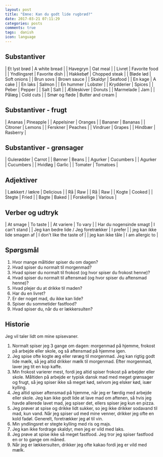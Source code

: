 ```yaml
---
layout: post
title: "Emne: Kan du godt lide rugbrød?"
date: 2017-03-21 07:11:29
categories: posts
comments: true
tags:  danish
icon: language
---
```


## Substantiver

| Et lyst brød 		| A white bread 		|
| Havegryn 				| Oat meal					|
| Livret 					| Favorite food 		|
|	Yndlingsret			| Favorite dish			|
| Hakkebøf 				| Chopped steak 		|
| Bløde lød 			| Soft onions				|
| Brun sovs 			| Brown sauce				|
| Skaldyr		 			| Seafood						|
| En kage					| A cake						|
| En laks			 		| Salmon						|
| En hummer 			| Lobster						|
| Krydderier 			| Spices						|
| Peber			 			| Pepper						|
| Salt			 			| Salt							|
| Æbleskiver			| Donuts						|
| Marmelade				| Jam								|
| Pålæg						| Cold cuts					|
| Smør og fløde		| Butter and cream		|

## Substantiver - frugt

| Ananas					| Pineapple					|
| Appelsiner			| Oranges						|
| Bananer					| Bananas						|
| Citroner				| Lemons						|
|	Ferskner				| Peaches						|
|	Vindruer				| Grapes						|
|	Hindbær					| Rasberry					|

## Substantiver - grønsager

| Gulerødder			| Carrot						|
| Bønner					| Beans							|
| Agurker					| Cucumbers					|
| Agurker					| Cucumbers					|
| Hvidløg					| Garlic						|
| Tomater					| Tomatoes					|

## Adjektiver

| Lækkert / lækre | Delicious 					|
| Rå     				  | Raw				 					|
| Rå     				  | Raw				 					|
| Kogte  				  | Cooked							|
| Stegte 				  | Fried				 				|
| Bagte 				  | Baked				 				|
| Forskellige		  | Various			 				|

## Verber og udtryk

| At smage															| To taste									|
| At variere														| To vary									|
| Har du nogensinde smagt								| I can't stand							|
| Jeg kan bedre lide / Jeg foretrækker	| I prefer									|
| jeg kan ikke lide smagen af						| I don't like the taste of	|
| jeg kan ikke tåle											| I am allergic to					|

## Spørgsmål

1. Hvor mange måltider spiser du om dagen?
2. Hvad spiser du normalt til morgenmad?
3. Hvad spiser du normalt til frokost (og hvor spiser du frokost henne)?
4. Hvad spiser du normalt til aftensmad (og hvor spiser du aftensmad henne)?
5. Hvad plejer du at drikke til maden?
6. Har du en livret?
7. Er der noget mad, du ikke kan lide?
8. Spiser du sommetider fastfood?
9. Hvad spiser du, når du er lækkersulten?

## Historie

Jeg vil taler lidt om mine spisevaner.

1. Normalt spiser jeg 3 gange om dagen: morgenmad på hjemme, frokost på arbejde eller skole, og så aftensmad på hjemme igen.
2. Jeg spise ofte kogte æg eller røræg til morgenmad. Jeg kan rigtig godt lide mælk, så jeg altid drikker mælk til morgenmad. Efter morgenmad, laver jeg tit en kop kaffe.
3. Min frokost varierer mest, fordi jeg altid spiser frokost på arbejder eller skole. Måltiden på arbejde er typisk dansk mad med meget grønsager og frugt, så jeg spiser ikke så meget kød, selvom jeg elsker kød, især kylling.
4. Jeg altid spiser aftensmad på hjemme, når jeg er færdig med arbejde eller skole. Jeg kan ikke godt lide at lave mad om aftenen, så hvis jeg havde allerede lavet mad, jeg spiser det, ellers spiser jeg kun en pizza.
5. Jeg prøver at spise og drikke lidt sukker, so jeg ikke drikker sodavand til mad, kun vand. Når jeg spiser ud med mine venner, drikker jeg ofte en kold fadøl. Generelt, foretrækker jeg øl til vin.
6. Min yndlingsret er stegte kylling med ris og majs.
7. Jeg kan ikke fordrage skaldyr, men jeg er vild med laks.
8. Jeg prøve at spise ikke så meget fastfood. Jeg tror jeg spiser fastfood en or to gange om måned.
9. Når jeg er lækkersulten, drikker jeg ofte kakao fordi jeg er vild med mælk.